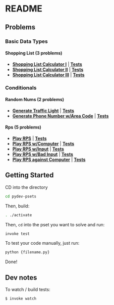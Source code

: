# README

## Problems


### Basic Data Types

#### Shopping List (3 problems)

* **[Shopping List Calculator I](pset_basic_data_types/shopping_list/p1.py)** | **[Tests](pset_basic_data_types/shopping_list/tests/test_p1.py)**
* **[Shopping List Calculator II](pset_basic_data_types/shopping_list/p2.py)** | **[Tests](pset_basic_data_types/shopping_list/tests/test_p2.py)**
* **[Shopping List Calculator III](pset_basic_data_types/shopping_list/p3.py)** | **[Tests](pset_basic_data_types/shopping_list/tests/test_p3.py)**

### Conditionals

#### Random Nums (2 problems)

* **[Generate Traffic Light](pset_conditionals/random_nums/p1.py)** | **[Tests](pset_conditionals/random_nums/tests/test_p1.py)**
* **[Generate Phone Number w/Area Code](pset_conditionals/random_nums/p2.py)** | **[Tests](pset_conditionals/random_nums/tests/test_p2.py)**

#### Rps (5 problems)

* **[Play RPS](pset_conditionals/rps/p1.py)** | **[Tests](pset_conditionals/rps/tests/test_p1.py)**
* **[Play RPS w/Computer](pset_conditionals/rps/p2.py)** | **[Tests](pset_conditionals/rps/tests/test_p2.py)**
* **[Play RPS w/Input](pset_conditionals/rps/p3.py)** | **[Tests](pset_conditionals/rps/tests/test_p3.py)**
* **[Play RPS w/Bad Input](pset_conditionals/rps/p4.py)** | **[Tests](pset_conditionals/rps/tests/test_p4.py)**
* **[Play RPS against Computer](pset_conditionals/rps/p5.py)** | **[Tests](pset_conditionals/rps/tests/test_p5.py)**

## Getting Started

CD into the directory

```bash
cd pydev-psets
```

Then, build:

```bash
. ./activate
```

Then, `cd` into the pset you want to solve and run:

```bash
invoke test
```

To test your code manually, just run:

```bash
python {filename.py}
```

Done!

## Dev notes

To watch / build tests:

```bash
$ invoke watch
```
